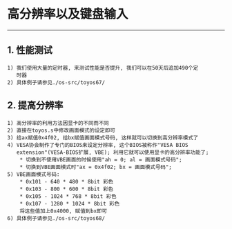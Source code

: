 # **高分辨率以及键盘输入** #
***


## **1. 性能测试** ##
    1) 我们使用大量的定时器, 来测试性能是否提升, 我们可以在50天后追加490个定
       时器
    2) 具体例子请参见./os-src/toyos67/


## **2. 提高分辨率** ##
    1) 高分辨率的利用方法因显卡的不同而不同
    2) 直接在toyos.s中修改画面模式的设定即可
    3) 给ax赋值0x4f02, 给bx赋值画面模式号码, 这样就可以切换到高分辨率模式了
    4) VESA协会制作了专门的BIOS来设定分辨率, 这个BIOS被称作"VESA BIOS 
       extension"(VESA-BIOS扩展, VBE); 利用它就可以使用显卡的高分辨率功能了;
        * 切换到不使用VBE画面的时候使用"ah = 0; al = 画面模式号码";
        * 切换到VBE画面模式时"ax = 0x4f02; bx = 画面模式号码";
    5) VBE画面模式号码:
        * 0x101 - 640 * 480 * 8bit 彩色
        * 0x103 - 800 * 600 * 8bit 彩色
        * 0x105 - 1024 * 768 * 8bit 彩色
        * 0x107 - 1280 * 1024 * 8bit 彩色
        将这些值加上0x4000, 赋值到bx即可
    6) 具体例子请参见./os-src/toyos68/
